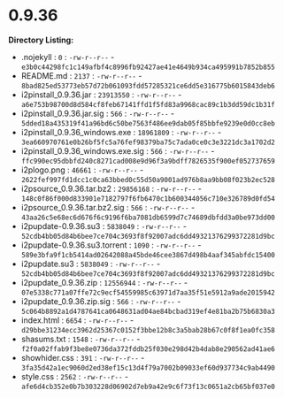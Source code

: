 0.9.36
======

**Directory Listing:**

 - .nojekyll : `0` : `-rw-r--r--` - `e3b0c44298fc1c149afbf4c8996fb92427ae41e4649b934ca495991b7852b855`
 - README.md : `2137` : `-rw-r--r--` - `8bad825ed53773eb57d72b061093fdd57285321ce6dd5e316775b6015843deb6`
 - i2pinstall_0.9.36.jar : `23913550` : `-rw-r--r--` - `a6e753b98700d8d584cf8feb67141ffd1f5fd83a9968cac89c1b3dd59dc1b31f`
 - i2pinstall_0.9.36.jar.sig : `566` : `-rw-r--r--` - `5dded18a435319f41a96bd6c50be7563f486ee9dab05f85bbfe9239e0d0cc8eb`
 - i2pinstall_0.9.36_windows.exe : `18961809` : `-rw-r--r--` - `3ea660970761e0b26bf5fc5a76fef98379ba75c7ada0ce0c3e3221dc3a1702d2`
 - i2pinstall_0.9.36_windows.exe.sig : `566` : `-rw-r--r--` - `ffc990ec95dbbfd240c8271cad008e9d96f3a9bdff7826535f900ef052737659`
 - i2plogo.png : `46661` : `-rw-r--r--` - `2622fef997fd1dcc1c0ca63bbed0c55d50a9001ad976b8aa9bb08f023b2ec528`
 - i2psource_0.9.36.tar.bz2 : `29856168` : `-rw-r--r--` - `148c0f86f000d833901e7182797f6fb6470c1b600344056c710e326789d0fd54`
 - i2psource_0.9.36.tar.bz2.sig : `566` : `-rw-r--r--` - `43aa26c5e68ec6d676f6c9196f6ba7081db6599d7c74689dbfdd3a0be973dd00`
 - i2pupdate-0.9.36.su3 : `5838049` : `-rw-r--r--` - `52cdb4bb05d84b6bee7ce704c3693f8f92007adc6dd49321376299372281d9bc`
 - i2pupdate-0.9.36.su3.torrent : `1090` : `-rw-r--r--` - `589e3bfa9f1cb5414ad02642088a45bde46cee3867d498b4aaf345abfdc15400`
 - i2pupdate.su3 : `5838049` : `-rw-r--r--` - `52cdb4bb05d84b6bee7ce704c3693f8f92007adc6dd49321376299372281d9bc`
 - i2pupdate_0.9.36.zip : `12556944` : `-rw-r--r--` - `07e5338c771a07ffe72c9ecf54559985c63971d7aa35f51e5912a9ade2015942`
 - i2pupdate_0.9.36.zip.sig : `566` : `-rw-r--r--` - `5c064b8892a1d4787641ca0648631ad04ae84bcbad319ef4e81ba2b75b6830a3`
 - index.html : `6654` : `-rw-r--r--` - `d29bbe31234ecc3962d25367c0152f3bbe12b8c3a5bab28b67c0f8f1ea0fc358`
 - shasums.txt : `1548` : `-rw-r--r--` - `f2f0a02ffab9f3be8e0736da372fddb25f030e298d42b4dab8e290562ad41ae6`
 - showhider.css : `391` : `-rw-r--r--` - `3fa35d42a1ec9060d2ed38ef15c13d4f79a7002b09033ef60d937734c9ab4490`
 - style.css : `2562` : `-rw-r--r--` - `afe6d4cb352e0b7b303228d06902d7eb9a42e9c6f73f13c0651a2cb65bf037e0`
